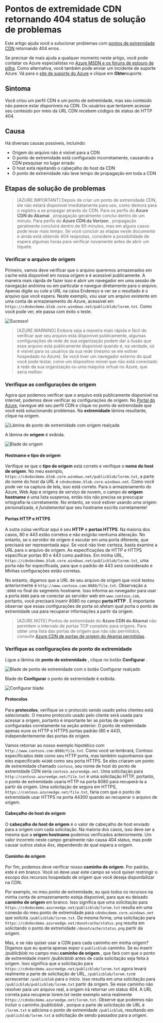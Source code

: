 <properties
    pageTitle="Solução de problemas de pontos de extremidade do Azure CDN retornando status 404 | Microsoft Azure"
    description="Solucionar problemas 404 códigos de resposta com pontos de extremidade do Azure CDN."
    services="cdn"
    documentationCenter=""
    authors="camsoper"
    manager="erikre"
    editor=""/>

<tags
    ms.service="cdn"
    ms.workload="tbd"
    ms.tgt_pltfrm="na"
    ms.devlang="na"
    ms.topic="article"
    ms.date="07/28/2016"
    ms.author="casoper"/>
    
# <a name="troubleshooting-cdn-endpoints-returning-404-statuses"></a>Pontos de extremidade CDN retornando 404 status de solução de problemas

Este artigo ajuda você a solucionar problemas com [pontos de extremidade CDN](cdn-create-new-endpoint.md) retornando 404 erros.

Se precisar de mais ajuda a qualquer momento neste artigo, você pode contatar os Azure especialistas no [Azure MSDN e os fóruns de estouro de pilha](https://azure.microsoft.com/support/forums/). Como alternativa, você também pode enviar um incidente de suporte Azure. Vá para o [site de suporte do Azure](https://azure.microsoft.com/support/options/) e clique em **Obter**suporte.

## <a name="symptom"></a>Sintoma

Você criou um perfil CDN e um ponto de extremidade, mas seu conteúdo não parece estar disponíveis na CDN.  Os usuários que tentarem acessar seu conteúdo por meio da URL CDN recebem códigos de status de HTTP 404. 

## <a name="cause"></a>Causa

Há diversas causas possíveis, incluindo:

- Origem do arquivo não é visível para a CDN
- O ponto de extremidade está configurado incorretamente, causando a CDN pesquisar no lugar errado
- O host está rejeitando o cabeçalho do host da CDN
- O ponto de extremidade não teve tempo de propagação em toda a CDN

## <a name="troubleshooting-steps"></a>Etapas de solução de problemas

> [AZURE.IMPORTANT] Depois de criar um ponto de extremidade CDN, ele não estará disponível imediatamente para uso, como demora para o registro a se propagar através do CDN.  Para os perfis do <b>Azure CDN do Akamai</b> , propagação geralmente conclui dentro de um minuto.  Para perfis do <b>Azure CDN da Verizon</b> , propagação geralmente concluirá dentro de 90 minutos, mas em alguns casos pode levar mais tempo.  Se você concluir as etapas neste documento e ainda está obtendo 404 respostas, considere a possibilidade de espera algumas horas para verificar novamente antes de abrir um tíquete.

### <a name="check-the-origin-file"></a>Verificar o arquivo de origem

Primeiro, vamos deve verificar que o arquivo queremos armazenados em cache está disponível em nossa origem e é acessível publicamente.  A maneira mais rápida de fazer isso é abrir um navegador em uma sessão de navegação anônima ou em particular e navegue diretamente para o arquivo.  Apenas digite ou cole a URL na caixa Endereço e ver se o resultado é o arquivo que você espera.  Neste exemplo, vou usar um arquivo existente em uma conta de armazenamento do Azure, acessível em `https://cdndocdemo.blob.core.windows.net/publicblob/lorem.txt`.  Como você pode ver, ele passa com êxito o teste.

![Sucesso!](./media/cdn-troubleshoot-endpoint/cdn-origin-file.png)

> [AZURE.WARNING] Embora seja a maneira mais rápida e fácil de verificar que seu arquivo está disponível publicamente, algumas configurações de rede de sua organização podem dar a ilusão que esse arquivo está publicamente disponível quando é, na verdade, só é visível para os usuários da sua rede (mesmo se ele estiver hospedado no Azure).  Se você tiver um navegador externo do qual você pode testar, como um dispositivo móvel que não está conectado à rede da sua organização ou uma máquina virtual no Azure, que seria melhor.

### <a name="check-the-origin-settings"></a>Verifique as configurações de origem

Agora que podemos verificar que o arquivo está publicamente disponível na internet, podemos deve verificar as configurações de origem.  No [Portal do Azure](https://portal.azure.com), navegue até seu perfil CDN e clique no ponto de extremidade que você está solucionando problemas.  Na **extremidade** lâmina resultante, clique na origem.  

![Lâmina de ponto de extremidade com origem realçada](./media/cdn-troubleshoot-endpoint/cdn-endpoint.png)

A lâmina de **origem** é exibida. 

![Blade de origem](./media/cdn-troubleshoot-endpoint/cdn-origin-settings.png)

#### <a name="origin-type-and-hostname"></a>Hostname e tipo de origem

Verifique se que o **tipo de origem** está correto e verifique o **nome do host de origem**.  No meu exemplo, `https://cdndocdemo.blob.core.windows.net/publicblob/lorem.txt`, a parte do nome do host da URL é `cdndocdemo.blob.core.windows.net`.  Como você pode ver na captura de tela, isso está correto.  Para o armazenamento do Azure, Web App e origens de serviço de nuvem, o campo de **origem hostname** é uma lista suspensa, então nós não precisa se preocupar ortografia-la corretamente.  No entanto, se você estiver usando uma origem personalizada, é *fundamental* que seu hostname escrita corretamente!

#### <a name="http-and-https-ports"></a>Portas HTTP e HTTPS

A outra coisa verificar aqui é seu **HTTP** e **portas HTTPS**.  Na maioria dos casos, 80 e 443 estão corretos e não exigirão nenhuma alteração.  No entanto, se o servidor de origem é escutar em uma porta diferente, que precisará ser representada aqui.  Se você não tiver certeza, basta examine a URL para o arquivo de origem.  As especificações de HTTP e HTTPS especificar portas 80 e 443 como padrões. Em minha URL, `https://cdndocdemo.blob.core.windows.net/publicblob/lorem.txt`, uma porta não for especificada, para que o padrão de 443 será considerado e Minhas configurações estão corretas.  

No entanto, digamos que a URL de seu arquivo de origem que você testou anteriormente é `http://www.contoso.com:8080/file.txt`.  Observação a `:8080` no final do segmento hostname.  Isso informa ao navegador para usar a porta `8080` para se conectar ao servidor web em `www.contoso.com`, portanto, você precisará inserir 8080 no campo **porta HTTP** .  É importante observar que essas configurações de porta só afetam qual porta o ponto de extremidade usa para recuperar informações a partir da origem.

> [AZURE.NOTE] Pontos de extremidade do **Azure CDN do Akamai** não permitem o intervalo de portas TCP completo para origens.  Para obter uma lista das portas de origem que não são permitidos, consulte [Azure CDN de portas de origem do Akamai permitidas](https://msdn.microsoft.com/library/mt757337.aspx).  
  
### <a name="check-the-endpoint-settings"></a>Verifique as configurações de ponto de extremidade

Ligue a lâmina de **ponto de extremidade** , clique no botão **Configurar** .

![Blade de ponto de extremidade com o botão Configurar realçado](./media/cdn-troubleshoot-endpoint/cdn-endpoint-configure-button.png)

Blade de **Configurar** o ponto de extremidade é exibida.

![Configurar blade](./media/cdn-troubleshoot-endpoint/cdn-configure.png)

#### <a name="protocols"></a>Protocolos

Para **protocolos**, verifique se o protocolo sendo usado pelos clientes está selecionado.  O mesmo protocolo usado pelo cliente será usada para acessar a origem, portanto é importante ter as portas de origem configuradas corretamente na seção anterior.  O ponto de extremidade apenas ouve os HTTP e HTTPS portas padrão (80 e 443), independentemente das portas de origem.

Vamos retornar ao nosso exemplo hipotético com `http://www.contoso.com:8080/file.txt`.  Como você se lembrará, Contoso especificados `8080` como seu HTTP porta, mas também suponhamos que eles especificado `44300` como seu porta HTTPS.  Se eles criaram um ponto de extremidade chamado `contoso`, seu nome de host do ponto de extremidade CDN seria `contoso.azureedge.net`.  Uma solicitação para `http://contoso.azureedge.net/file.txt` é uma solicitação HTTP, portanto, o ponto de extremidade usaria HTTP na porta 8080 para recuperá-la a partir da origem.  Uma solicitação de segura em HTTPS, `https://contoso.azureedge.net/file.txt`, faria com que o ponto de extremidade usar HTTPS na porta 44300 quando ao recuperar o arquivo de origem.

#### <a name="origin-host-header"></a>Cabeçalho do host de origem

O **cabeçalho do host de origem** é o valor de cabeçalho de host enviado para a origem com cada solicitação.  Na maioria dos casos, isso deve ser a mesma que a **origem hostname** podemos verificados anteriormente.  Um valor incorreto neste campo geralmente não causa 404 status, mas pode causar outros status 4xx, dependendo de qual espera a origem.

#### <a name="origin-path"></a>Caminho de origem

Por fim, podemos deve verificar nosso **caminho de origem**.  Por padrão, este é em branco.  Você só deve usar este campo se você quiser restringir o escopo dos recursos hospedado de origem que você deseja disponibilizar na CDN.  

Por exemplo, no meu ponto de extremidade, eu quis todos os recursos na minha conta de armazenamento esteja disponível, para que eu deixado **caminho de origem** em branco.  Isso significa que uma solicitação para `https://cdndocdemo.azureedge.net/publicblob/lorem.txt` resulta em uma conexão do meu ponto de extremidade para `cdndocdemo.core.windows.net` que solicita `/publicblob/lorem.txt`.  Da mesma forma, uma solicitação para `https://cdndocdemo.azureedge.net/donotcache/status.png` resulta em solicitando o ponto de extremidade `/donotcache/status.png` partir da origem.

Mas, e se não quiser usar a CDN para cada caminho em minha origem?  Digamos que eu queria apenas expor o `publicblob` caminho.  Se eu inserir */publicblob* no campo meu **caminho de origem** , que fará com que o ponto de extremidade inserir */publicblob* antes de cada solicitação seja feita à origem.  Isso significa que a solicitação para `https://cdndocdemo.azureedge.net/publicblob/lorem.txt` agora levará realmente a parte de solicitação de URL, `/publicblob/lorem.txt`e acrescentar `/publicblob` para o início. Isso resulta em uma solicitação para `/publicblob/publicblob/lorem.txt` partir da origem.  Se esse caminho não resolver para um arquivo real, a origem irá retornar um status 404.  A URL correta para recuperar lorem.txt neste exemplo seria realmente `https://cdndocdemo.azureedge.net/lorem.txt`.  Observe que podemos não incluir o caminho */publicblob* , porque a parte de solicitação de URL é `/lorem.txt` e adiciona o ponto de extremidade `/publicblob`, resultando em `/publicblob/lorem.txt` a solicitação de sendo passados para a origem.
